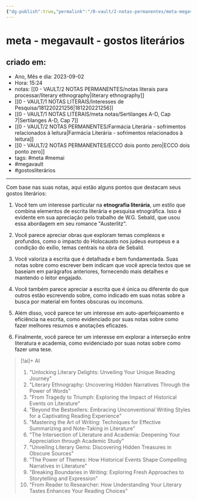 ```yaml
---
{"dg-publish":true,"permalink":"/0-vault/2-notas-permanentes/meta-megavault-gostos-literarios/","tags":["permanente","meta","memai","megavault","gostosliterários"],"dgHomeLink":true,"dgShowLocalGraph":true,"dgShowFileTree":true,"dgEnableSearch":true,"noteIcon":""}
---
```


# meta - megavault - gostos literários

## criado em: 
-  Ano, Mês e dia: 2023-09-02
- Hora: 15:24
- notas: [[0 - VAULT/2 NOTAS PERMANENTES/notas literais para processar/literary ethnography\|literary ethnography]]
- [[0 - VAULT/1 NOTAS LITERAIS/Interesses de Pesquisa/181220221256\|181220221256]]
- [[0 - VAULT/1 NOTAS LITERAIS/meta notas/Sertilanges A-D, Cap 7\|Sertilanges A-D, Cap 7]]
- [[0 - VAULT/2 NOTAS PERMANENTES/Farmácia Literária - sofrimentos relacionados à leitura\|Farmácia Literária - sofrimentos relacionados à leitura]]
- [[0 - VAULT/2 NOTAS PERMANENTES/ECCO dois ponto zero\|ECCO dois ponto zero]]
- tags: #meta #memai 
- #megavault
- #gostosliterários 
---

Com base nas suas notas, aqui estão alguns pontos que destacam seus gostos literários:

1.  Você tem um interesse particular na **etnografia literária**, um estilo que combina elementos de escrita literária e pesquisa etnográfica. Isso é evidente em sua apreciação pelo trabalho de W.G. Sebald, que usou essa abordagem em seu romance "Austerlitz".

2.  Você parece apreciar obras que exploram temas complexos e profundos, como o impacto do Holocausto nos judeus europeus e a condição do exílio, temas centrais na obra de Sebald.

3.  Você valoriza a escrita que é detalhada e bem fundamentada. Suas notas sobre como escrever bem indicam que você aprecia textos que se baseiam em parágrafos anteriores, fornecendo mais detalhes e mantendo o leitor engajado.

4.  Você também parece apreciar a escrita que é única ou diferente do que outros estão escrevendo sobre, como indicado em suas notas sobre a busca por material em fontes obscuras ou incomuns.

5.  Além disso, você parece ter um interesse em auto-aperfeiçoamento e eficiência na escrita, como evidenciado por suas notas sobre como fazer melhores resumos e anotações eficazes.

6.  Finalmente, você parece ter um interesse em explorar a interseção entre literatura e academia, como evidenciado por suas notas sobre como fazer uma tese.


> [!ai]+ AI
>
> 1. "Unlocking Literary Delights: Unveiling Your Unique Reading Journey"
> 2. "Literary Ethnography: Uncovering Hidden Narratives Through the Power of Words"
> 3. "From Tragedy to Triumph: Exploring the Impact of Historical Events on Literature"
> 4. "Beyond the Bestsellers: Embracing Unconventional Writing Styles for a Captivating Reading Experience"
> 5. "Mastering the Art of Writing: Techniques for Effective Summarizing and Note-Taking in Literature"
> 6. "The Intersection of Literature and Academia: Deepening Your Appreciation through Academic Study"
> 7. "Unveiling Literary Gems: Discovering Hidden Treasures in Obscure Sources"
> 8. "The Power of Themes: How Historical Events Shape Compelling Narratives in Literature"
> 9. "Breaking Boundaries in Writing: Exploring Fresh Approaches to Storytelling and Expression"
> 10. "From Reader to Researcher: How Understanding Your Literary Tastes Enhances Your Reading Choices"


